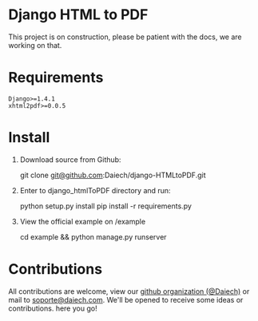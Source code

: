 Django HTML to PDF
==================

This project is on construction, please be patient with the docs, we are working on that.

# Requirements

    Django>=1.4.1
    xhtml2pdf>=0.0.5

# Install

1) Download source from Github:

    git clone git@github.com:Daiech/django-HTMLtoPDF.git
    

2) Enter to django_htmlToPDF directory and run:

    python setup.py install
    pip install -r requirements.py

3) View the official example on /example

    cd example && python manage.py runserver


# Contributions

All contributions are welcome, view our [github organization (@Daiech)](http://github.com/Daiech) or mail to soporte@daiech.com. We'll be opened to receive some ideas or contributions. here you go!
